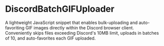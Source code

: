 # DiscordBatchGIFUploader
A lightweight JavaScript snippet that enables bulk-uploading and auto-favoriting GIF images directly within the Discord browser client. Conveniently skips files exceeding Discord's 10MB limit, uploads in batches of 10, and auto-favorites each GIF uploaded.
